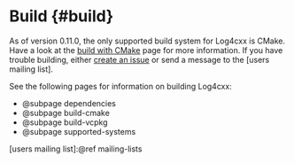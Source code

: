 Build {#build}
===
<!--
 Note: License header cannot be first, as doxygen does not generate
 cleanly if it before the '==='
-->
<!--
 Licensed to the Apache Software Foundation (ASF) under one or more
 contributor license agreements.  See the NOTICE file distributed with
 this work for additional information regarding copyright ownership.
 The ASF licenses this file to You under the Apache License, Version 2.0
 (the "License"); you may not use this file except in compliance with
 the License.  You may obtain a copy of the License at

	http://www.apache.org/licenses/LICENSE-2.0

 Unless required by applicable law or agreed to in writing, software
 distributed under the License is distributed on an "AS IS" BASIS,
 WITHOUT WARRANTIES OR CONDITIONS OF ANY KIND, either express or implied.
 See the License for the specific language governing permissions and
 limitations under the License.
-->

As of version 0.11.0, the only supported build system for Log4cxx is CMake.
Have a look at the [build with CMake](build-cmake.html) page for more information.
If you have trouble building,
either [create an issue](https://github.com/apache/logging-log4cxx/issues)
or send a message to the [users mailing list].

See the following pages for information on building Log4cxx:

* @subpage dependencies
* @subpage build-cmake
* @subpage build-vcpkg
* @subpage supported-systems

[users mailing list]:@ref mailing-lists
